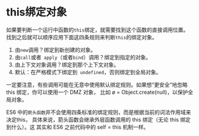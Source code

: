 # this绑定对象

如果要判断一个运行中函数的` this `绑定，就需要找到这个函数的直接调用位置。找到之后就可以顺序应用下面这四条规则来判断` this `的绑定对象。

1. 由` new `调用？绑定到新创建的对象。
2. 由` call `或者` apply`（或者` bind `）调用？绑定到指定的对象。
3. 由上下文对象调用？绑定到那个上下文对象。
4. 默认：在严格模式下绑定到` undefined`，否则绑定到全局对象。


一定要注意，有些调用可能在无意中使用默认绑定规则。如果想“更安全”地忽略 this 绑定，你可以使用一个 DMZ 对象，
比如 ø = Object.create(null)，以保护全局对象。

ES6 中的`箭头函数`并不会使用四条标准的绑定规则，而是根据当前的词法作用域来决定this，
具体来说，箭头函数会继承外层函数调用的 this 绑定（无论 this 绑定到什么）。这
其实和 ES6 之前代码中的 self = this 机制一样。
